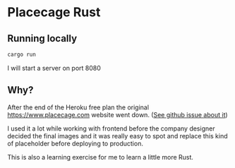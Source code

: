 # Placecage Rust

<!-- <https://placecage.eduardociciliato.com.br>(not up yet.) -->

## Running locally

```bash
cargo run
```

I will start a server on port 8080

## Why?

After the end of the Heroku free plan the original <https://www.placecage.com> website went down. ([See github issue about it](https://github.com/davecowart/placecage/issues/13))

I used it a lot while working with frontend before the company designer decided the final images and it was really easy to spot and replace this kind of placeholder before deploying to production.

This is also a learning exercise for me to learn a little more Rust.
